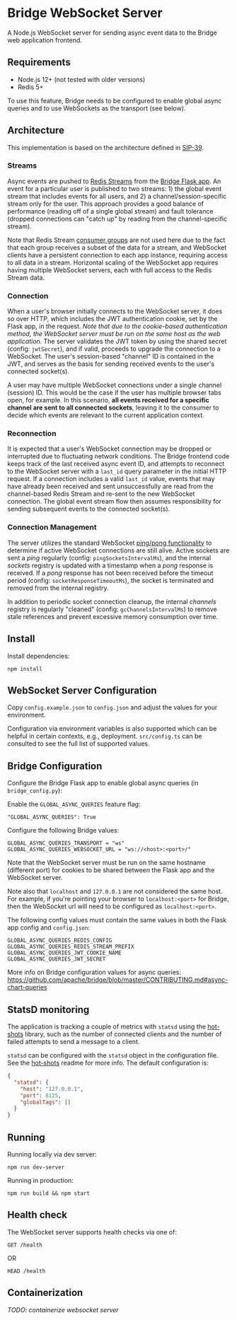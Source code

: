 <!--
Licensed to the Apache Software Foundation (ASF) under one
or more contributor license agreements.  See the NOTICE file
distributed with this work for additional information
regarding copyright ownership.  The ASF licenses this file
to you under the Apache License, Version 2.0 (the
"License"); you may not use this file except in compliance
with the License.  You may obtain a copy of the License at

  http://www.apache.org/licenses/LICENSE-2.0

Unless required by applicable law or agreed to in writing,
software distributed under the License is distributed on an
"AS IS" BASIS, WITHOUT WARRANTIES OR CONDITIONS OF ANY
KIND, either express or implied.  See the License for the
specific language governing permissions and limitations
under the License.
-->
# Bridge WebSocket Server

A Node.js WebSocket server for sending async event data to the Bridge web application frontend.

## Requirements

- Node.js 12+ (not tested with older versions)
- Redis 5+

To use this feature, Bridge needs to be configured to enable global async queries and to use WebSockets as the transport (see below).

## Architecture

This implementation is based on the architecture defined in [SIP-39](https://github.com/apache/bridge/issues/9190).

### Streams

Async events are pushed to [Redis Streams](https://redis.io/topics/streams-intro) from the [Bridge Flask app](https://github.com/preset-io/bridge/blob/master/bridge/utils/async_query_manager.py). An event for a particular user is published to two streams: 1) the global event stream that includes events for all users, and 2) a channel/session-specific stream only for the user. This approach provides a good balance of performance (reading off of a single global stream) and fault tolerance (dropped connections can "catch up" by reading from the channel-specific stream).

Note that Redis Stream [consumer groups](https://redis.io/topics/streams-intro#consumer-groups) are not used here due to the fact that each group receives a subset of the data for a stream, and WebSocket clients have a persistent connection to each app instance, requiring access to all data in a stream. Horizontal scaling of the WebSocket app requires having multiple WebSocket servers, each with full access to the Redis Stream data.

### Connection

When a user's browser initially connects to the WebSocket server, it does so over HTTP, which includes the JWT authentication cookie, set by the Flask app, in the request. _Note that due to the cookie-based authentication method, the WebSocket server must be run on the same host as the web application._ The server validates the JWT token by using the shared secret (config: `jwtSecret`), and if valid, proceeds to upgrade the connection to a WebSocket. The user's session-based "channel" ID is contained in the JWT, and serves as the basis for sending received events to the user's connected socket(s).

A user may have multiple WebSocket connections under a single channel (session) ID. This would be the case if the user has multiple browser tabs open, for example. In this scenario, **all events received for a specific channel are sent to all connected sockets**, leaving it to the consumer to decide which events are relevant to the current application context.

### Reconnection

It is expected that a user's WebSocket connection may be dropped or interrupted due to fluctuating network conditions. The Bridge frontend code keeps track of the last received async event ID, and attempts to reconnect to the WebSocket server with a `last_id` query parameter in the initial HTTP request. If a connection includes a valid `last_id` value, events that may have already been received and sent unsuccessfully are read from the channel-based Redis Stream and re-sent to the new WebSocket connection. The global event stream flow then assumes responsibility for sending subsequent events to the connected socket(s).

### Connection Management

The server utilizes the standard WebSocket [ping/pong functionality](https://developer.mozilla.org/en-US/docs/Web/API/WebSockets_API/Writing_WebSocket_servers#pings_and_pongs_the_heartbeat_of_websockets) to determine if active WebSocket connections are still alive. Active sockets are sent a _ping_ regularly (config: `pingSocketsIntervalMs`), and the internal _sockets_ registry is updated with a timestamp when a _pong_ response is received. If a _pong_ response has not been received before the timeout period (config: `socketResponseTimeoutMs`), the socket is terminated and removed from the internal registry.

In addition to periodic socket connection cleanup, the internal _channels_ registry is regularly "cleaned" (config: `gcChannelsIntervalMs`) to remove stale references and prevent excessive memory consumption over time.

## Install

Install dependencies:
```
npm install
```

## WebSocket Server Configuration

Copy `config.example.json` to `config.json` and adjust the values for your environment.

Configuration via environment variables is also supported which can be helpful in certain contexts, e.g., deployment. `src/config.ts` can be consulted to see the full list of supported values.

## Bridge Configuration

Configure the Bridge Flask app to enable global async queries (in `bridge_config.py`):

Enable the `GLOBAL_ASYNC_QUERIES` feature flag:
```
"GLOBAL_ASYNC_QUERIES": True
```

Configure the following Bridge values:
```
GLOBAL_ASYNC_QUERIES_TRANSPORT = "ws"
GLOBAL_ASYNC_QUERIES_WEBSOCKET_URL = "ws://<host>:<port>/"
```

Note that the WebSocket server must be run on the same hostname (different port) for cookies to be shared between the Flask app and the WebSocket server.

Note also that `localhost` and `127.0.0.1` are not considered the same host. For example, if you're pointing your browser to `localhost:<port>` for Bridge, then the WebSocket url will need to be configured as `localhost:<port>`.

The following config values must contain the same values in both the Flask app config and `config.json`:
```
GLOBAL_ASYNC_QUERIES_REDIS_CONFIG
GLOBAL_ASYNC_QUERIES_REDIS_STREAM_PREFIX
GLOBAL_ASYNC_QUERIES_JWT_COOKIE_NAME
GLOBAL_ASYNC_QUERIES_JWT_SECRET
```

More info on Bridge configuration values for async queries: https://github.com/apache/bridge/blob/master/CONTRIBUTING.md#async-chart-queries

## StatsD monitoring

The application is tracking a couple of metrics with `statsd` using the [hot-shots](https://www.npmjs.com/package/hot-shots) library, such as the number of connected clients and the number of failed attempts to send a message to a client.

`statsd` can be configured with the `statsd` object in the configuration file. See the [hot-shots](https://www.npmjs.com/package/hot-shots) readme for more info. The default configuration is:

```json
{
  "statsd": {
    "host": "127.0.0.1",
    "port": 8125,
    "globalTags": []
  }
}
```

## Running

Running locally via dev server:
```
npm run dev-server
```

Running in production:
```
npm run build && npm start
```

## Health check

The WebSocket server supports health checks via one of:

```
GET /health
```

OR

```
HEAD /health
```

## Containerization

*TODO: containerize websocket server*
